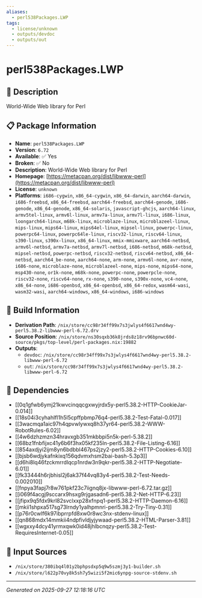 ```yaml
---
aliases:
  - perl538Packages.LWP
tags:
  - license/unknown
  - outputs/devdoc
  - outputs/out
---
```


# perl538Packages.LWP

## 📝 Description

World-Wide Web library for Perl

## 📋 Package Information

- **Name**: `perl538Packages.LWP`
- **Version**: `6.72`
- **Available**: ✅ Yes
- **Broken**: ✅ No
- **Description**: World-Wide Web library for Perl
- **Homepage**: [https://metacpan.org/dist/libwww-perl](https://metacpan.org/dist/libwww-perl)
- **License**: `unknown`
- **Platforms**: `i686-cygwin`, `x86_64-cygwin`, `x86_64-darwin`, `aarch64-darwin`, `i686-freebsd`, `x86_64-freebsd`, `aarch64-freebsd`, `aarch64-genode`, `i686-genode`, `x86_64-genode`, `x86_64-solaris`, `javascript-ghcjs`, `aarch64-linux`, `armv5tel-linux`, `armv6l-linux`, `armv7a-linux`, `armv7l-linux`, `i686-linux`, `loongarch64-linux`, `m68k-linux`, `microblaze-linux`, `microblazeel-linux`, `mips-linux`, `mips64-linux`, `mips64el-linux`, `mipsel-linux`, `powerpc-linux`, `powerpc64-linux`, `powerpc64le-linux`, `riscv32-linux`, `riscv64-linux`, `s390-linux`, `s390x-linux`, `x86_64-linux`, `mmix-mmixware`, `aarch64-netbsd`, `armv6l-netbsd`, `armv7a-netbsd`, `armv7l-netbsd`, `i686-netbsd`, `m68k-netbsd`, `mipsel-netbsd`, `powerpc-netbsd`, `riscv32-netbsd`, `riscv64-netbsd`, `x86_64-netbsd`, `aarch64_be-none`, `aarch64-none`, `arm-none`, `armv6l-none`, `avr-none`, `i686-none`, `microblaze-none`, `microblazeel-none`, `mips-none`, `mips64-none`, `msp430-none`, `or1k-none`, `m68k-none`, `powerpc-none`, `powerpcle-none`, `riscv32-none`, `riscv64-none`, `rx-none`, `s390-none`, `s390x-none`, `vc4-none`, `x86_64-none`, `i686-openbsd`, `x86_64-openbsd`, `x86_64-redox`, `wasm64-wasi`, `wasm32-wasi`, `aarch64-windows`, `x86_64-windows`, `i686-windows`

## 🔧 Build Information

- **Derivation Path**: `/nix/store/cc98r34ff99x7s3jwlys4f6617wnd4wy-perl5.38.2-libwww-perl-6.72.drv`
- **Source Position**: `/nix/store/ns30sqxb36k8jrds8z18rv96bpnwc60d-source/pkgs/top-level/perl-packages.nix:19882`
- **Outputs**:
  - `devdoc`:  `/nix/store/cc98r34ff99x7s3jwlys4f6617wnd4wy-perl5.38.2-libwww-perl-6.72`
  - `out`:  `/nix/store/cc98r34ff99x7s3jwlys4f6617wnd4wy-perl5.38.2-libwww-perl-6.72`

## 🔗 Dependencies

- [[0q1gfwb6ymj21kwvcinqqcgxwyjrdx5y-perl5.38.2-HTTP-CookieJar-0.014]]
- [[18s04i3cyhahlfl1h5l5cpffpbmp76q4-perl5.38.2-Test-Fatal-0.017]]
- [[3wacmqa1aic97h4qpvwlywxq8h37yr64-perl5.38.2-WWW-RobotRules-6.02]]
- [[4w6dzhzmzn34hravxgb351mkbbpi5n5k-perl-5.38.2]]
- [[68bz1fnbfijxc41y6b6f3hx05kf235ln-perl5.38.2-File-Listing-6.16]]
- [[854axdjyi2ijm8yn6bdbbl467ps2jzy2-perl5.38.2-HTTP-Cookies-6.10]]
- [[bjsb6wdjykafnkixq156qdvmxhsm2bai-bash-5.3p3]]
- [[d6hi8lq46fzckmrrdlqcp1nrdw3n9qkr-perl5.38.2-HTTP-Negotiate-6.01]]
- [[fk33444h6rjbhisl2j6ak37f44vq83y4-perl5.38.2-Test-Needs-0.002010]]
- [[fnpya3fapj7r8w761pkf23c7iignq8jx-libwww-perl-6.72.tar.gz]]
- [[i069f4acgj9sccarx9hsxg9rjgasadn6-perl5.38.2-Net-HTTP-6.23]]
- [[jfipx9q5fdx9krl82svclxxp28xfnpq1-perl5.38.2-HTTP-Daemon-6.16]]
- [[mkii1shpxa517sg73lrndy1yalhpmnri-perl5.38.2-Try-Tiny-0.31]]
- [[p76r0cwlf6k97ibprrpfd8xw0r8wc3nx-stdenv-linux]]
- [[qn868mdx14mmkii4ndpfivldjyjywaad-perl5.38.2-HTML-Parser-3.81]]
- [[wgxxy4dcy41yrmxqwk0id48jhlbcnqzy-perl5.38.2-Test-RequiresInternet-0.05]]

## 📁 Input Sources

- `/nix/store/380ibq4l01y2bphpsdxp5q9w5szmj3y1-builder.sh`
- `/nix/store/l622p70vy8k5sh7y5wizi5f2mic6ynpg-source-stdenv.sh`

---
*Generated on 2025-09-27 12:18:16 UTC*
